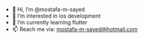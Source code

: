 - 👋 Hi, I’m @mostafa-m-sayed
- 👀 I’m interested in ios development 
- 🌱 I’m currently learning flutter
- 📫 Reach me via: mostafa-m-sayed@hotmail.com 

<!---
mostafa-m-sayed/mostafa-m-sayed is a ✨ special ✨ repository because its `README.md` (this file) appears on your GitHub profile.
You can click the Preview link to take a look at your changes.
--->
